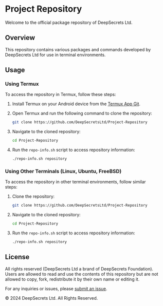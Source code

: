 # Project Repository

Welcome to the official package repository of DeepSecrets Ltd.

## Overview

This repository contains various packages and commands developed by DeepSecrets Ltd for use in terminal environments.

## Usage

### Using Termux

To access the repository in Termux, follow these steps:

1. Install Termux on your Android device from the [Termux App Git](https://github.com/termux/termux-app).

2. Open Termux and run the following command to clone the repository:

   ```bash
   git clone https://github.com/DeepSecretsLtd/Project-Repository
   ```

3. Navigate to the cloned repository:

   ```bash
   cd Project-Repository
   ```

4. Run the `repo-info.sh` script to access repository information:

   ```bash
   ./repo-info.sh repository
   ```

### Using Other Terminals (Linux, Ubuntu, FreeBSD)

To access the repository in other terminal environments, follow similar steps:

1. Clone the repository:

   ```bash
   git clone https://github.com/DeepSecretsLtd/Project-Repository
   ```

2. Navigate to the cloned repository:

   ```bash
   cd Project-Repository
   ```

3. Run the `repo-info.sh` script to access repository information:

   ```bash
   ./repo-info.sh repository
   ```

## License

All rights reserved (DeepSecrets Ltd a brand of DeepSecrets Foundation). Users are allowed to read and use the contents of this repository but are not allowed to copy, fork, redistribute it by their own name or editing it.

For any inquiries or issues, please [submit an issue](https://github.com/DeepSecretsLtd/Project-Repository/issues).

© 2024 DeepSecrets Ltd. All Rights Reserved.
